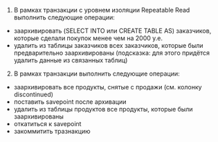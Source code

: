 1. В рамках транзакции с уровнем изоляции Repeatable Read выполнить следующие операции:

- заархивировать (SELECT INTO или CREATE TABLE AS) заказчиков, которые сделали покупок менее чем на 2000 у.е.
- удалить из таблицы заказчиков всех заказчиков, которые были предварительно заархивированы (подсказка: для этого придётся удалить данные из связанных таблиц)

2. В рамках транзакции выполнить следующие операции:
- заархивировать все продукты, снятые с продажи (см. колонку discontinued)
- поставить savepoint после архивации
- удалить из таблицы продуктов все продукты, которые были заархивированы
- откатиться к savepoint
- закоммитить тразнакцию
